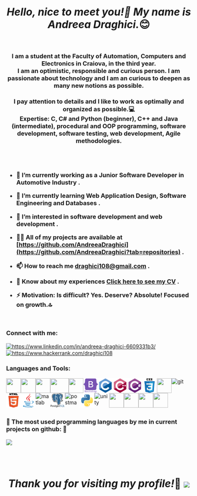 <h1 align="center"><b><i>Hello, nice to meet you!👋 My name is Andreea Draghici.</i></b>😊</h1>
                   
<br><h3 align="center">I am a student at the Faculty of Automation, Computers and Electronics in Craiova, in the third year. <br>
                  I am an optimistic, responsible and curious person. I am passionate about technology and I am an curious to deepen as many new notions as possible.</h3>
<h3 align="center">
I pay attention to details and I like to work as optimally and organized as possible.💻<br>
<b>Expertise:</b> C, C# and Python (beginner), C++ and Java (intermediate), procedural and OOP programming, software development, software testing, web development, Agile methodologies.</h3></br>

<br>
<h3>
  
- 🔭 I’m currently working as a **Junior Software Developer in Automotive Industry .**

- 🌱 I’m currently learning **Web Application Design, Software Engineering and Databases .**

- 👀 I’m interested in **software development and web development .**

- 👨‍💻 All of my projects are available at [https://github.com/AndreeaDraghici](https://github.com/AndreeaDraghici?tab=repositories) .

- 📫 How to reach me **draghici108@gmail.com** .

- 📄 Know about my experiences [Click here to see my CV](https://drive.google.com/file/d/1kaFWZWAK9-OLYAnskJqbQML1IVgdocta/view) .

- ⚡ Motivation:
                  **Is difficult? Yes. 
                    Deserve? Absolute! 
                    Focused on growth.🔝**
</h3></br>
<h3 align="left"><b>Connect with me:</b></h3>
<p align="left">
<a href="https://www.linkedin.com/in/andreea-draghici-6609331b3/" target="blank"><img align="center" src="https://raw.githubusercontent.com/rahuldkjain/github-profile-readme-generator/master/src/images/icons/Social/linked-in-alt.svg" alt="https://www.linkedin.com/in/andreea-draghici-6609331b3/" height="30" width="40" /></a>
<a href="https://www.hackerrank.com/draghici108" target="blank"><img align="center" src="https://raw.githubusercontent.com/rahuldkjain/github-profile-readme-generator/master/src/images/icons/Social/hackerrank.svg" alt="https://www.hackerrank.com/draghici108" height="30" width="40" /></a>  
</p>
<h3 align="left"><b>Languages and Tools:</b></h3>
<p align="left"> 
<img align="left" src="https://cdn.jsdelivr.net/gh/devicons/devicon/icons/vscode/vscode-original.svg" width="40" height="40" />
<img align="left" src="https://upload.wikimedia.org/wikipedia/commons/thumb/5/59/Visual_Studio_Icon_2019.svg/2060px-Visual_Studio_Icon_2019.svg.png" width="40" height="40" /> 
<img align="left" src="https://upload.wikimedia.org/wikipedia/commons/thumb/9/9c/IntelliJ_IDEA_Icon.svg/1200px-IntelliJ_IDEA_Icon.svg.png" width="40" height="40" />
<img  align="left" src="https://cdn.eduonix.com/assets/images/header_img/2020010211572811392.png" width="50" height="40" />
<img align="left" src="https://user-images.githubusercontent.com/3369400/139447912-e0f43f33-6d9f-45f8-be46-2df5bbc91289.png" width="40" height="40" />
<img align="left" src="https://raw.githubusercontent.com/devicons/devicon/master/icons/bootstrap/bootstrap-plain-wordmark.svg" alt="bootstrap" width="40" height="40"/>
<img align="left" src="https://raw.githubusercontent.com/devicons/devicon/master/icons/c/c-original.svg" alt="c" width="40" height="40"/> </a>
<a href="https://www.w3schools.com/cpp/" target="_blank" rel="noreferrer"> <img align="left" src="https://raw.githubusercontent.com/devicons/devicon/master/icons/cplusplus/cplusplus-original.svg" alt="cplusplus" width="40" height="40"/> </a> <a href="https://www.w3schools.com/cs/" target="_blank" rel="noreferrer"> <img align="left" src="https://raw.githubusercontent.com/devicons/devicon/master/icons/csharp/csharp-original.svg" alt="csharp" width="40" height="40"/> </a> <a href="https://www.w3schools.com/css/" target="_blank" rel="noreferrer"> <img align="left" src="https://raw.githubusercontent.com/devicons/devicon/master/icons/css3/css3-original-wordmark.svg" alt="css3" width="40" height="40"/> </a>
<img align="left" src="https://www.nuget.org/profiles/aspnet/avatar?imageSize=512" width="40" height="40" />

<a href="https://git-scm.com/" target="_blank" rel="noreferrer">
<img align="left" src="https://www.vectorlogo.zone/logos/git-scm/git-scm-icon.svg" alt="git" width="40" height="40"/> </a> <a href="https://www.w3.org/html/" target="_blank" rel="noreferrer"> <img align="left" src="https://raw.githubusercontent.com/devicons/devicon/master/icons/html5/html5-original-wordmark.svg" alt="html5" width="40" height="40"/> </a> <a href="https://www.java.com" target="_blank" rel="noreferrer"> <img align="left" src="https://raw.githubusercontent.com/devicons/devicon/master/icons/java/java-original.svg" alt="java" width="40" height="40"/> </a> <a href="https://www.mathworks.com/" target="_blank" rel="noreferrer"> <img align="left" src="https://upload.wikimedia.org/wikipedia/commons/2/21/Matlab_Logo.png" alt="matlab" width="40" height="40"/> </a> <a href="https://www.postgresql.org" target="_blank" rel="noreferrer"> <img align="left" src="https://raw.githubusercontent.com/devicons/devicon/master/icons/postgresql/postgresql-original-wordmark.svg" alt="postgresql" width="40" height="40"/> </a> <a href="https://postman.com" target="_blank" rel="noreferrer"> <img align="left" src="https://www.vectorlogo.zone/logos/getpostman/getpostman-icon.svg" alt="postman" width="40" height="40"/> </a> <a href="https://www.python.org" target="_blank" rel="noreferrer"> <img align="left" src="https://raw.githubusercontent.com/devicons/devicon/master/icons/python/python-original.svg" alt="python" width="40" height="40"/> </a> <a href="https://unity.com/" target="_blank" rel="noreferrer"> <img align="left" src="https://www.vectorlogo.zone/logos/unity3d/unity3d-icon.svg" alt="unity" width="40" height="40"/> </a> 
<img align="left" src="https://sdtimes.com/wp-content/uploads/2016/05/0517.sdt-gradle.png" width="40" height="40" />
<img align="left" src="https://static.javatpoint.com/apache-poi/images/apache-poi-tutorial.png" width="40" height="40" />
<img align="left" src="https://www.dajac.com/wp-content/uploads/2020/03/autosar_logo_thumbnail.png" width="40" height="40" />
<img align="left" src="https://c0.klipartz.com/pngpicture/170/924/gratis-png-base-de-datos-de-microsoft-sql-server-sql-microsoft-azure-sql-thumbnail.png" width="40" height="40"/></p><br><br><br><br><br>
<p align="left">
<h3><b>🔻 The most used programming languages by me in current projects on github: 🔻</b></h3>
<img align="center" src="https://github-readme-stats.vercel.app/api/top-langs/?username=AndreeaDraghici&layout=compact&langs_count=20" /></p></br>
<br>

<h1 align="center"><b><i>Thank you for visiting my profile!</i></b>👋
<img align="center" src="https://gpvc.arturio.dev/AndreeaDraghici" /></h1>
</br>
